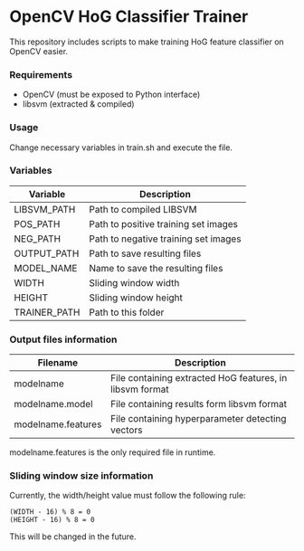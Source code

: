 # OpenCV HoG Classifier Trainer
This repository includes scripts to make training HoG feature classifier on OpenCV easier.

### Requirements
* OpenCV (must be exposed to Python interface)
* libsvm (extracted & compiled)

### Usage
Change necessary variables in train.sh and execute the file.

### Variables
| Variable      | Description                          |
| ------------- | -------------                        |
| LIBSVM_PATH   | Path to compiled LIBSVM              |
| POS_PATH      | Path to positive training set images |
| NEG_PATH      | Path to negative training set images |
| OUTPUT_PATH   | Path to save resulting files         |
| MODEL_NAME    | Name to save the resulting files     |
| WIDTH         | Sliding window width                 |
| HEIGHT        | Sliding window height                |
| TRAINER_PATH  | Path to this folder                  |

### Output files information
| Filename           | Description                                              |
| -------------      | -------------                                            |
| modelname          | File containing extracted HoG features, in libsvm format |
| modelname.model    | File containing results form libsvm format               |
| modelname.features | File containing hyperparameter detecting vectors         |
modelname.features is the only required file in runtime.

### Sliding window size information
Currently, the width/height value must follow the following rule:
```
(WIDTH - 16) % 8 = 0
(HEIGHT - 16) % 8 = 0
```
 This will be changed in the future.
